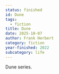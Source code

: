```yaml
---
status: finished
id: Dune
tags:
  - fiction
title: Dune
date: 2025-10-07
author: Frank Herbert
category: fiction
year-finished: 2022
subcategory: life
---
```


Dune series.
